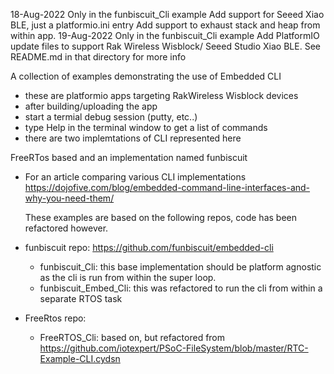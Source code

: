 
 18-Aug-2022
  Only in the funbiscuit_Cli example
     Add support for Seeed Xiao BLE, just a platformio.ini entry
     Add support to exhaust stack and heap from within app. 
 19-Aug-2022
  Only in the funbiscuit_Cli example
     Add PlatformIO update files to support Rak Wireless Wisblock/
     Seeed Studio Xiao BLE. See README.md in that directory for more info


 A collection of examples demonstrating the use of Embedded CLI
 - these are platformio apps targeting RakWireless Wisblock devices
 - after building/uploading the app
 - start a termial debug session (putty, etc..)
 - type Help in the terminal window to get a list of commands
 - there are two implemtations of CLI represented here

 FreeRTos based and an implementation named funbiscuit

 - For an article comparing various CLI implementations
  https://dojofive.com/blog/embedded-command-line-interfaces-and-why-you-need-them/

   These examples are based on the following repos, code has been refactored however.
 - funbiscuit repo:
   https://github.com/funbiscuit/embedded-cli
   - funbiscuit_Cli:  this base implementation should be platform agnostic as 
     the cli is run from within the super loop.
   - funbiscuit_Embed_Cli: this was refactored to run the cli from within a 
     separate RTOS task

 - FreeRtos repo:
   - FreeRTOS_Cli:   based on, but refactored from
    https://github.com/iotexpert/PSoC-FileSystem/blob/master/RTC-Example-CLI.cydsn
